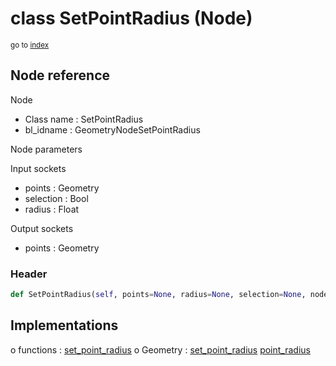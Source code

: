 # class SetPointRadius (Node)

<sub>go to [index](/docs/index.md)</sub>

## Node reference

Node
 - Class name : SetPointRadius
 - bl_idname : GeometryNodeSetPointRadius

Node parameters

Input sockets
 - points : Geometry
 - selection : Bool
 - radius : Float

Output sockets
 - points : Geometry

### Header

``` python
def SetPointRadius(self, points=None, radius=None, selection=None, node_label=None, node_color=None):
```

## Implementations

o functions : [set_point_radius](/docs/GeoNodes_classes/set_point_radius.md)
o Geometry : [set_point_radius](#set_point_radius) [point_radius](#point_radius) 

